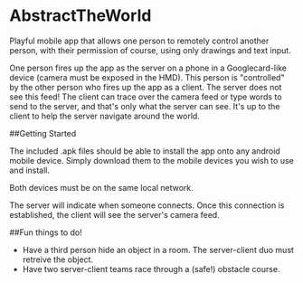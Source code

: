 # AbstractTheWorld
Playful mobile app that allows one person to remotely control another person, with their permission of course, using only drawings and text input. 

One person fires up the app as the server on a phone in a Googlecard-like device (camera must be exposed in the HMD). This person is "controlled" by the other person who fires up the app as a client. 
The server does not see this feed! The client can trace over the camera feed or type words to send to the server, and that's only what the server can see. It's up to the client to help the server navigate around the world.

##Getting Started

The included .apk files should be able to install the app onto any android mobile device. Simply download them to the mobile devices you wish to use and install.

Both devices must be on the same local network.

The server will indicate when someone connects. Once this connection is established, the client will see the server's camera feed.

##Fun things to do!

* Have a third person hide an object in a room. The server-client duo must retreive the object.
* Have two server-client teams race through a (safe!) obstacle course.







